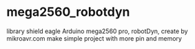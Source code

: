 # mega2560_robotdyn
library shield eagle Arduino mega2560 pro, robotDyn, create by mikroavr.com
make simple project with more pin and memory
